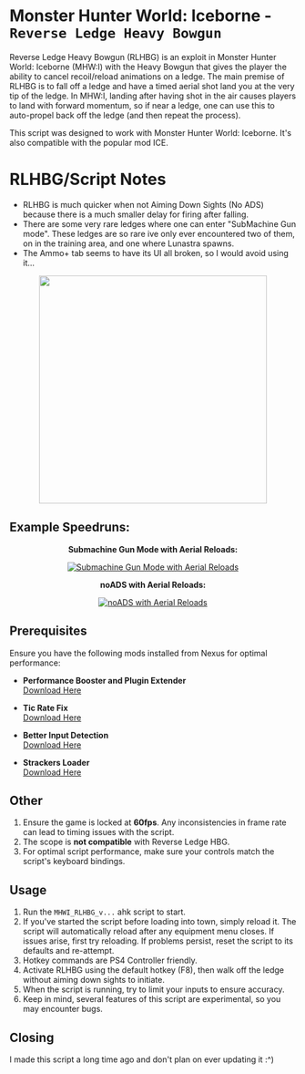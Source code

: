 # Monster Hunter World: Iceborne - `Reverse Ledge Heavy Bowgun`

Reverse Ledge Heavy Bowgun (RLHBG) is an exploit in Monster Hunter World: Iceborne (MHW:I) with the Heavy Bowgun that gives the player the ability to cancel recoil/reload animations on a ledge.
The main premise of RLHBG is to fall off a ledge and have a timed aerial shot land you at the very tip of the ledge.
In MHW:I, landing after having shot in the air causes players to land with forward momentum, so if near a ledge, one can use this to auto-propel back off the ledge (and then repeat the process).

This script was designed to work with Monster Hunter World: Iceborne. It's also compatible with the popular mod ICE.

# RLHBG/Script Notes
- RLHBG is much quicker when not Aiming Down Sights (No ADS) because there is a much smaller delay for firing after falling.
- There are some very rare ledges where one can enter "SubMachine Gun mode". These ledges are so rare ive only ever encountered
 two of them, on in the training area, and one where Lunastra spawns.
- The Ammo+ tab seems to have its UI all broken, so I would avoid using it...

<center>
    <img src="https://github.com/LucianoCirino/MHWI_RLHBG/assets/112517630/ed1b4937-6b19-4ed6-9816-a9a8582885d6" width="400">
</center>


## Example Speedruns:

<center>

**Submachine Gun Mode with Aerial Reloads:**

[![Submachine Gun Mode with Aerial Reloads](http://img.youtube.com/vi/r3ED2GoKg5k/0.jpg)](http://www.youtube.com/watch?v=r3ED2GoKg5k "Submachine Gun Mode with Aerial Reloads")

</center>

<center>

**noADS with Aerial Reloads:**

[![noADS with Aerial Reloads](http://img.youtube.com/vi/wY7CKiunT2Y/0.jpg)](http://www.youtube.com/watch?v=wY7CKiunT2Y "noADS with Aerial Reloads")

</center>


## Prerequisites

Ensure you have the following mods installed from Nexus for optimal performance:

- **Performance Booster and Plugin Extender**  
  [Download Here](https://www.nexusmods.com/monsterhunterworld/mods/3473?tab=files&file_id=20484)

- **Tic Rate Fix**  
  [Download Here](https://www.nexusmods.com/monsterhunterworld/mods/3474?tab=files&file_id=17858)

- **Better Input Detection**  
  [Download Here](https://www.nexusmods.com/monsterhunterworld/mods/4333)

- **Strackers Loader**  
  [Download Here](https://www.nexusmods.com/monsterhunterworld/mods/1982)

## Other

1. Ensure the game is locked at **60fps**. Any inconsistencies in frame rate can lead to timing issues with the script.
2. The scope is **not compatible** with Reverse Ledge HBG.
3. For optimal script performance, make sure your controls match the script's keyboard bindings.

## Usage

1. Run the `MHWI_RLHBG_v...` ahk script to start.
2. If you've started the script before loading into town, simply reload it. The script will automatically reload after any equipment menu closes. If issues arise, first try reloading. If problems persist, reset the script to its defaults and re-attempt.
3. Hotkey commands are PS4 Controller friendly.
4. Activate RLHBG using the default hotkey (F8), then walk off the ledge without aiming down sights to initiate.
5. When the script is running, try to limit your inputs to ensure accuracy.
6. Keep in mind, several features of this script are experimental, so you may encounter bugs.

## Closing
I made this script a long time ago and don't plan on ever updating it :^)
